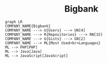 <h1 align="center">Bigbank</h1>

```mermaid
graph LR
COMPANY_NAME{Bigbank}
COMPANY_NAME ---> U{Users} ---> UN[4]
COMPANY_NAME ---> R{Repositories} ---> RN[15]
COMPANY_NAME ---> G{Gists} ---> GN[2]
COMPANY_NAME ---> ML{Most Used<br>Languages}
ML --> PHP[PHP]
ML --> Java[Java]
ML --> JavaScript[JavaScript]
```
